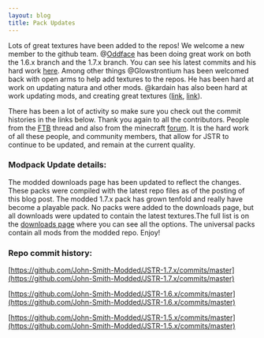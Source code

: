 ```yaml
---
layout: blog
title: Pack Updates
---
```


Lots of great textures have been added to the repos! We welcome a new member to the github team. @[Oddface](https://github.com/Oddface) has been doing great work on both the 1.6.x branch and the 1.7.x branch. You can see his latest commits and his hard work [here](https://github.com/John-Smith-Modded/JSTR-1.6.x/commits/master?author=Oddface). Among other things @Glowstrontium has been welcomed back with open arms to help add textures to the repos. He has been hard at work on updating natura and other mods. @kardain has also been hard at work updating mods, and creating great textures ([link](https://github.com/John-Smith-Modded/JSTR-1.6.x/commit/16c95ca140fabba70f30ddbccae8a953e492459e), [link](https://github.com/John-Smith-Modded/JSTR-1.6.x/commit/996aa30cef3dca4c3f41b8b605ea9649780fe9a4)). 

There has been a lot of activity so make sure you check out the commit histories in the links below. Thank you again to all the contributors. People from the [FTB](http://forum.feed-the-beast.com/threads/32x-johnsmith-technicians-remix.741/page-53#post-659370) thread and also from the minecraft [forum](http://www.minecraftforum.net/topic/1544827-32x-john-smith-legacy-147151617-jstr-mod-support-ftb-tekkit-at-etccommunity-project/page__st__1420#entry31300507). It is the hard work of all these people, and community members, that allow for JSTR to continue to be updated, and remain at the current quality.


### Modpack Update details:
The modded downloads page has been updated to reflect the changes. These packs were compiled with the latest repo files as of the posting of this blog post. The modded 1.7.x pack has grown tenfold and really have become a playable pack. No packs were added to the downloads page, but all downloads were updated to contain the latest textures.The full list is on the [downloads page](/jstr-modded/) where you can see all the options. The universal packs contain all mods from the modded repo. Enjoy!


### Repo commit history:

[https://github.com/John-Smith-Modded/JSTR-1.7.x/commits/master](https://github.com/John-Smith-Modded/JSTR-1.7.x/commits/master)

[https://github.com/John-Smith-Modded/JSTR-1.6.x/commits/master](https://github.com/John-Smith-Modded/JSTR-1.6.x/commits/master)

[https://github.com/John-Smith-Modded/JSTR-1.5.x/commits/master](https://github.com/John-Smith-Modded/JSTR-1.5.x/commits/master)
